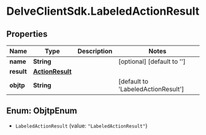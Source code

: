 # DelveClientSdk.LabeledActionResult

## Properties

Name | Type | Description | Notes
------------ | ------------- | ------------- | -------------
**name** | **String** |  | [optional] [default to &#39;&#39;]
**result** | [**ActionResult**](ActionResult.md) |  | 
**objtp** | **String** |  | [default to &#39;LabeledActionResult&#39;]



## Enum: ObjtpEnum


* `LabeledActionResult` (value: `"LabeledActionResult"`)




